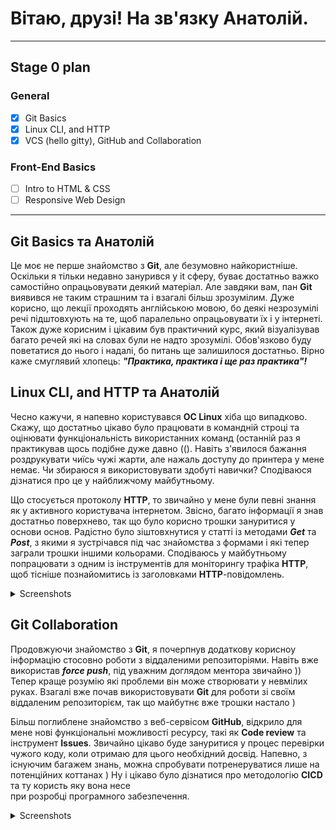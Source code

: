 # Вітаю, друзі! На зв'язку Анатолій. 
___

## Stage 0 plan

### General

- [x] Git Basics
- [x] Linux CLI, and HTTP
- [x] VCS (hello gitty), GitHub and Collaboration

### Front-End Basics

- [ ] Intro to HTML & CSS
- [ ] Responsive Web Design
___

## Git Basics та Анатолій

Це моє не перше знайомство з **Git**, але безумовно найкористніше. Оскільки я тільки недавно занурився у it сферу, буває достатньо важко самостійно опрацьовувати деякий матеріал. Але завдяки вам, пан **Git** виявився не таким страшним та і взагалі більш зрозумілим. Дуже корисно, що лекції проходять англійською мовою, бо деякі незрозумілі речі підштовхують на те, щоб паралельно опрацьовувати їх і у інтернеті. Також дуже корисним і цікавим був практичний курс, який візуалізував багато речей які на словах були не надто зрозумілі. Обов'язково буду поветатися до нього і надалі, бо питань ще залишилося достатньо. Вірно каже смуглявий хлопець: ***"Практика, практика і ще раз практика"!***

## Linux CLI, and HTTP та Анатолій

Чeсно кажучи, я напевно користувався **ОС Linux** хіба що випадково. Скажу, що достатньо цікаво було працювати в командній строці та оцінювати функціональність використанних команд (останній раз я практикував щось подібне дуже давно ((). Навіть з'явилося бажання роздрукувати чиїсь чужі жарти, але нажаль доступу до принтера у мене немає. Чи збираюся я використовувати здобуті навички? Сподіваюся дізнатися про це у найближчому майбутньому.

 Що стосується протоколу **HTTP**, то звичайно у мене були певні знання як у активного користувача інтернетом. Звісно, багато інформації я знав достатньо поверхнево, так що було корисно трошки зануритися у основи основ. Радістно було зіштовхнутися у статті із методами ***Get*** та ***Post***, з якими я зустрічався під час знайомства з формами і які тепер заграли трошки іншими кольорами. Сподіваюсь у майбутньому попрацювати з одним із інструментів для моніторингу трафіка **HTTP**, щоб тісніше познайомитись із заголовками **HTTP**-повідомлень.  

<details>
  
  <summary>Screenshots</summary>
  
![Quiz](https://github.com/ASTkach/kottans-frontend/blob/main/task_linux_cli/Quiz_1.jpg)
![Quiz](https://github.com/ASTkach/kottans-frontend/blob/main/task_linux_cli/Quiz_2.jpg)
![Quiz](https://github.com/ASTkach/kottans-frontend/blob/main/task_linux_cli/Quiz_3.jpg)
![Quiz](https://github.com/ASTkach/kottans-frontend/blob/main/task_linux_cli/Quiz_4.jpg)

</details>


## Git Collaboration

Продовжуючи знайомство з **Git**, я почерпнув додаткову корисноу інформацію стосовно роботи з віддаленими репозиторіями. Навіть вже 
використав ***force push***, під уважним доглядом ментора звичайно )) Тепер краще розумію які проблеми він може створювати у невмілих руках. Взагалі вже 
почав використовувати **Git** для роботи зі своїм віддаленим репозиторієм, так що майбутнє вже трошки настало )

Більш поглиблене знайомство з веб-сервісом **GitHub**, відкрило для мене нові функціональні можливості ресурсу, такі як **Code review** та інструмент
**Issues**. Звичайно цікаво буде зануритися у процес перевірки чужого коду, коли отримаю для цього необхідний досвід. Напевно, з існуючим багажем
знань, можна спробувати потренеруватися лише на потенційних коттанах ) Ну і цікаво було дізнатися про методологію **CICD** та ту користь яку вона несе 	
при розробці програмного забезпечення. 

<details>
  
  <summary>Screenshots</summary>
  
![Git_Branching_test](https://github.com/ASTkach/kottans-frontend/blob/main/task_git_collaboration/Git_Branching_1.jpg)
![Git_Branching_test](https://github.com/ASTkach/kottans-frontend/blob/main/task_git_collaboration/Git_Branching.jpg)

</details>

